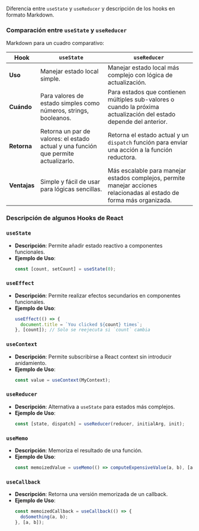 Diferencia entre `useState` y `useReducer` y descripción de los hooks en formato Markdown.

### Comparación entre `useState` y `useReducer`

Markdown para un cuadro comparativo:

| Hook        | `useState`                                        | `useReducer`                                                  |
|-------------|---------------------------------------------------|---------------------------------------------------------------|
| **Uso**     | Manejar estado local simple.                      | Manejar estado local más complejo con lógica de actualización.|
| **Cuándo**  | Para valores de estado simples como números, strings, booleanos. | Para estados que contienen múltiples sub-valores o cuando la próxima actualización del estado depende del anterior. |
| **Retorna** | Retorna un par de valores: el estado actual y una función que permite actualizarlo. | Retorna el estado actual y un `dispatch` función para enviar una acción a la función reductora. |
| **Ventajas**| Simple y fácil de usar para lógicas sencillas.    | Más escalable para manejar estados complejos, permite manejar acciones relacionadas al estado de forma más organizada. |


### Descripción de algunos Hooks de React

### `useState`

- **Descripción**: Permite añadir estado reactivo a componentes funcionales.
- **Ejemplo de Uso**:
  ```jsx
  const [count, setCount] = useState(0);


### `useEffect`

- **Descripción**: Permite realizar efectos secundarios en componentes funcionales.
- **Ejemplo de Uso**:
  ```jsx
  useEffect(() => {
    document.title = `You clicked ${count} times`;
  }, [count]); // Solo se reejecuta si `count` cambia
  ```

### `useContext`

- **Descripción**: Permite subscribirse a React context sin introducir anidamiento.
- **Ejemplo de Uso**:
  ```jsx
  const value = useContext(MyContext);
  ```

### `useReducer`

- **Descripción**: Alternativa a `useState` para estados más complejos.
- **Ejemplo de Uso**:
  ```jsx
  const [state, dispatch] = useReducer(reducer, initialArg, init);
  ```

### `useMemo`

- **Descripción**: Memoriza el resultado de una función.
- **Ejemplo de Uso**:
  ```jsx
  const memoizedValue = useMemo(() => computeExpensiveValue(a, b), [a, b]);
  ```

### `useCallback`

- **Descripción**: Retorna una versión memorizada de un callback.
- **Ejemplo de Uso**:
  ```jsx
  const memoizedCallback = useCallback(() => {
    doSomething(a, b);
  }, [a, b]);
  ```
```
